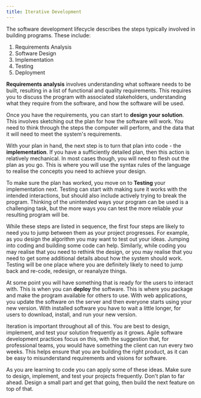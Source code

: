 ```yaml
---
title: Iterative Development
---
```


The software development lifecycle describes the steps typically involved in building programs. These include:

1. Requirements Analysis
2. Software Design
3. Implementation
4. Testing
5. Deployment

**Requirements analysis** involves understanding what software needs to be built, resulting in a list of functional and quality requirements. This requires you to discuss the program with associated stakeholders, understanding what they require from the software, and how the software will be used.

Once you have the requirements, you can start to **design your solution**. This involves sketching out the plan for how the software will work. You need to think through the steps the computer will perform, and the data that it will need to meet the system's requirements.

With your plan in hand, the next step is to turn that plan into code - the **implementation**. If you have a sufficiently detailed plan, then this action is relatively mechanical. In most cases though, you will need to flesh out the plan as you go. This is where you will use the syntax rules of the language to realise the concepts you need to achieve your design.

To make sure the plan has worked, you move on to **Testing** your implementation next. Testing can start with making sure it works with the intended interactions, but should also include actively trying to break the program. Thinking of the unintended ways your program can be used is a challenging task, but the more ways you can test the more reliable your resulting program will be.

While these steps are listed in sequence, the first four steps are likely to need you to jump between them as your project progresses. For example, as you design the algorithm you may want to test out your ideas. Jumping into coding and building some code can help. Similarly, while coding you may realise that you need to rethink the design, or you may realise that you need to get some additional details about how the system should work. Testing will be one place where you are definitely likely to need to jump back and re-code, redesign, or reanalyze things.

At some point you will have something that is ready for the users to interact with. This is when you can **deploy** the software. This is where you package and make the program available for others to use. With web applications, you update the software on the server and then everyone starts using your new version. With installed software you have to wait a little longer, for users to download, install, and run your new version.

Iteration is important throughout all of this. You are best to design, implement, and test your solution frequently as it grows. Agile software development practices focus on this, with the suggestion that, for professional teams, you would have something the client can run every two weeks. This helps ensure that you are building the right product, as it can be easy to misunderstand requirements and visions for software.

As you are learning to code you can apply some of these ideas. Make sure to design, implement, and test your projects frequently. Don't plan to far ahead. Design a small part and get that going, then build the next feature on top of that.
